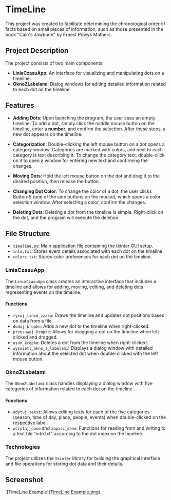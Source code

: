 # TimeLine

This project was created to facilitate determining the chronological order of facts based on small pieces of information, such as those presented in the book "Cain's Jawbone" by Ernest Powys Mathers.

## Project Description

The project consists of two main components:
- **LiniaCzasuApp**: An interface for visualizing and manipulating dots on a timeline.
- **OknoZLabelami**: Dialog windows for editing detailed information related to each dot on the timeline.

## Features
- **Adding Dots**: Upon launching the program, the user sees an empty timeline. To add a dot, simply click the middle mouse button on the timeline, enter a **number**, and confirm the selection. After these steps, a new dot appears on the timeline.

- **Categorization**: Double-clicking the left mouse button on a dot opens a category window. Categories are marked with colors, and next to each category is text describing it. To change the category text, double-click on it to open a window for entering new text and confirming the changes.

- **Moving Dots**: Hold the left mouse button on the dot and drag it to the desired position, then release the button.

- **Changing Dot Color**: To change the color of a dot, the user clicks Button-5 (one of the side buttons on the mouse), which opens a color selection window. After selecting a color, confirm the changes.

- **Deleting Dots**: Deleting a dot from the timeline is simple. Right-click on the dot, and the program will execute the deletion.

## File Structure

- `timeline.py`: Main application file containing the tkinter GUI setup.
- `info.txt`: Stores event details associated with each dot on the timeline.
- `colors.txt`: Stores color preferences for each dot on the timeline.

### LiniaCzasuApp

The `LiniaCzasuApp` class creates an interactive interface that includes a timeline and allows for adding, moving, editing, and deleting dots representing events on the timeline.

#### Functions

- `rysuj_linie_czasu`: Draws the timeline and updates dot positions based on data from a file.
- `dodaj_kropke`: Adds a new dot to the timeline when right-clicked.
- `przesuwaj_kropke`: Allows for dragging a dot on the timeline when left-clicked and dragged.
- `usun_kropke`: Deletes a dot from the timeline when right-clicked.
- `wyswietl_okno_z_labelami`: Displays a dialog window with detailed information about the selected dot when double-clicked with the left mouse button.

### OknoZLabelami

The `OknoZLabelami` class handles displaying a dialog window with five categories of information related to each dot on the timeline.

#### Functions

- `edytuj_tekst`: Allows editing texts for each of the five categories (season, time of day, place, people, events) when double-clicked on the respective label.
- `wczytaj_dane` and `zapisz_dane`: Functions for reading from and writing to a text file "info.txt" according to the dot index on the timeline.

### Technologies

The project utilizes the `tkinter` library for building the graphical interface and file operations for storing dot data and their details.

## Screenshot
![TimeLine Example]([TimeLine Example.png](https://github.com/Ciaxo/timeline/blob/main/TimeLine%20Example.png))
